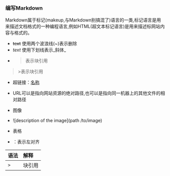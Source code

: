 ### 编写Markdown
Markdown属于标记(makeup,与Markdown别搞混了)语言的一类,标记语言是用来描述文档格式的一种编程语言,例如HTML(超文本标记语言)是用来描述标网站内容与格式的。
 - ~~text~~  使用两个波浪线(~)表示删除
 -  _text_ 使用下划线表示_斜体_
 -  > 表示块引用
 
>  \>表示块引用
- 超链接：[名称](URL) 
- URL可以是指向网站资源的绝对路径,也可以是指向同一机器上的其他文件的相对路径

- 图像
- ![description of the image](path /to/image)
- 表格 
- ：表示左对齐

|语法|解释|
|:---|:---|
|`>`|块引用|